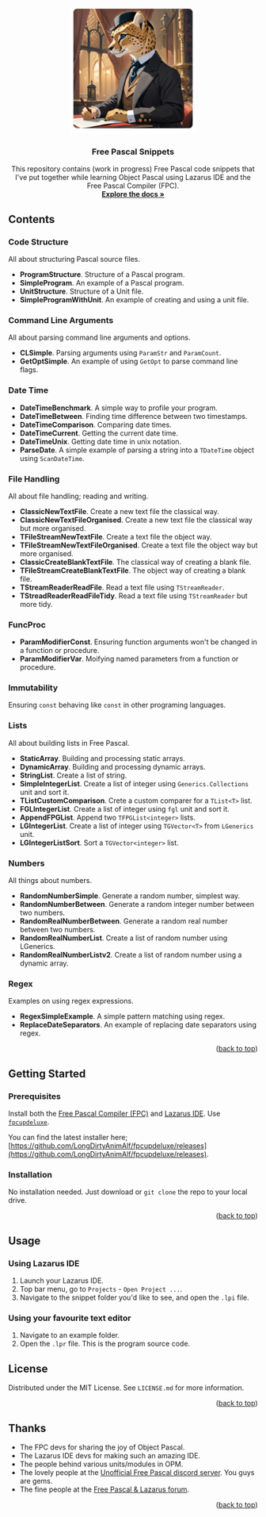 <!-- Improved compatibility of back to top link: See: https://github.com/othneildrew/Best-README-Template/pull/73 -->
<a name="readme-top"></a>


<!-- PROJECT LOGO -->
<br />
<div align="center">
  <a href="https://github.com/ikelaiah/free-pascal-snippets">
    <img src="Images/logo.png" alt="Logo" width="256" height="256">
  </a>

<h3 align="center">Free Pascal Snippets</h3>

  <p align="center">
    This repository contains (work in progress) Free Pascal code snippets that I've put together while learning Object Pascal using Lazarus IDE and the Free Pascal Compiler (FPC).
    <br />
    <a href="https://github.com/ikelaiah/free-pascal-snippets"><strong>Explore the docs »</strong></a>
    <br />
  </p>
</div>



## Contents

### Code Structure

All about structuring Pascal source files.

- **ProgramStructure**. Structure of a Pascal program.
- **SimpleProgram**. An example of a Pascal program.
- **UnitStructure**. Structure of a Unit file.
- **SimpleProgramWithUnit**. An example of creating and using a unit file.

 ### Command Line Arguments

All about parsing command line arguments and options.

- **CLSimple**. Parsing arguments using `ParamStr` and `ParamCount`.
- **GetOptSimple**. An example of using `GetOpt` to parse command line flags.

### Date Time

- **DateTimeBenchmark**. A simple way to profile your program.
- **DateTimeBetween**. Finding time difference between two timestamps.
- **DateTimeComparison**. Comparing date times.
- **DateTimeCurrent**. Getting the current date time.
- **DateTimeUnix**.  Getting date time in unix notation.
- **ParseDate**.  A simple example of parsing a string into a `TDateTime` object using `ScanDateTime`.


### File Handling

All about file handling; reading and writing.

- **ClassicNewTextFile**. Create a new text file the classical way.
- **ClassicNewTextFileOrganised**. Create a new text file the classical way but more organised.
- **TFileStreamNewTextFile**. Create a text file the object way.
- **TFileStreamNewTextFileOrganised**. Create a text file the object way but more organised.
- **ClassicCreateBlankTextFile**. The classical way of creating a blank file.
- **TFileStreamCreateBlankTextFile**. The object way of creating a blank file.
- **TStreamReaderReadFile**. Read a text file using `TStreamReader`.
- **TStreadReaderReadFileTidy**. Read a text file using `TStreamReader` but more tidy.

### FuncProc

- **ParamModifierConst**. Ensuring function arguments won't be changed in a function or procedure.
- **ParamModifierVar**. Moifying named parameters from a function or procedure.


### Immutability

Ensuring `const` behaving like `const` in other programing languages.


### Lists

All about building lists in Free Pascal.

- **StaticArray**. Building and processing static arrays.
- **DynamicArray**. Building and processing dynamic arrays.
- **StringList**. Create a list of string.
- **SimpleIntegerList**. Create a list of integer using `Generics.Collections` unit and sort it.
- **TListCustomComparison**. Crete a custom comparer for a `TList<T>` list.
- **FGLIntegerList**. Create a list of integer using `fgl` unit and sort it.
- **AppendFPGList**. Append two `TFPGList<integer>` lists.
- **LGIntegerList**. Create a list of integer using `TGVector<T>` from `LGenerics` unit.
- **LGIntegerListSort**. Sort a `TGVector<integer>` list.

### Numbers

All things about numbers.

- **RandomNumberSimple**. Generate a random number, simplest way.
- **RandomNumberBetween**. Generate a random integer number between two numbers.
- **RandomRealNumberBetween**. Generate a random real number between two numbers.
- **RandomRealNumberList**. Create a list of random number using LGenerics.
- **RandomRealNumberListv2**. Create a list of random number using a dynamic array.


### Regex

Examples on using regex expressions.

- **RegexSimpleExample**. A simple pattern matching using regex.     
- **ReplaceDateSeparators**. An example of replacing date separators using regex.


<p align="right">(<a href="#readme-top">back to top</a>)</p>

## Getting Started

### Prerequisites

Install both the [Free Pascal Compiler (FPC)](https://www.freepascal.org) and [Lazarus IDE](https://www.lazarus-ide.org). Use [`fpcupdeluxe`](https://github.com/LongDirtyAnimAlf/fpcupdeluxe).

You can find the latest installer here; [https://github.com/LongDirtyAnimAlf/fpcupdeluxe/releases](https://github.com/LongDirtyAnimAlf/fpcupdeluxe/releases).


### Installation

No installation needed. Just download or `git clone` the repo to your local drive.

<p align="right">(<a href="#readme-top">back to top</a>)</p>

## Usage

### Using Lazarus IDE

1. Launch your Lazarus IDE.
2. Top bar menu, go to `Projects` - `Open Project ...`. 
3. Navigate to the snippet folder you'd like to see, and open the `.lpi` file.

### Using your favourite text editor

1. Navigate to an example folder.
2. Open the `.lpr` file. This is the program source code.

## License

Distributed under the MIT License. See `LICENSE.md` for more information.

<p align="right">(<a href="#readme-top">back to top</a>)</p>


## Thanks

- The FPC devs for sharing the joy of Object Pascal.
- The Lazarus IDE devs for making such an amazing IDE.
- The people behind various units/modules in OPM.
- The lovely people at the [Unofficial Free Pascal discord server](https://discord.com/channels/570025060312547359/570091337173696513). You guys are gems.
- The fine people at the [Free Pascal & Lazarus forum](https://forum.lazarus.freepascal.org/index.php).

<p align="right">(<a href="#readme-top">back to top</a>)</p>